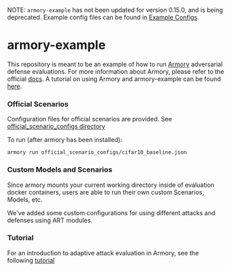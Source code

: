 NOTE: `armory-example` has not been updated for version 0.15.0, and is being deprecated.
Example config files can be found in [Example Configs](https://github.com/twosixlabs/armory/scenario_configs).

# armory-example
This repository is meant to be an example of how to run 
[Armory](https://github.com/twosixlabs/armory) adversarial defense evaluations.
For more information about Armory, please refer to the official
[docs](https://armory.readthedocs.io/en/latest/). A tutorial on using Armory and
armory-example can be found [here](TUTORIAL.md).

### Official Scenarios
Configuration files for official scenarios are provided. 
See [official_scenario_configs directory](official_scenario_configs)

To run (after armory has been installed):
```
armory run official_scenario_configs/cifar10_baseline.json
```

### Custom Models and Scenarios
Since armory mounts your current working directory inside of evaluation docker 
containers, users are able to run their own custom Scenarios, Models, etc.

We've added some custom configurations for using different attacks and 
defenses using ART modules.

### Tutorial
For an introduction to adaptive attack evaluation in Armory, see the following [tutorial](./tutorial/README.md)
